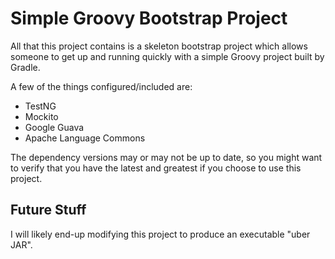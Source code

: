 # Simple Groovy Bootstrap Project

All that this project contains is a skeleton bootstrap project which allows someone to get up and running quickly with a simple Groovy project built by Gradle.

A few of the things configured/included are:

- TestNG
- Mockito
- Google Guava
- Apache Language Commons

The dependency versions may or may not be up to date, so you might want to verify that you have the latest and greatest if you choose to use this project.


## Future Stuff

I will likely end-up modifying this project to produce an executable "uber JAR".

